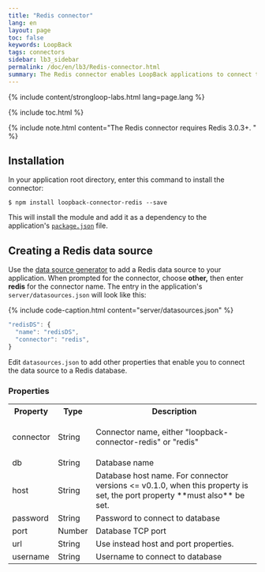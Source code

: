 ```yaml
---
title: "Redis connector"
lang: en
layout: page
toc: false
keywords: LoopBack
tags: connectors
sidebar: lb3_sidebar
permalink: /doc/en/lb3/Redis-connector.html
summary: The Redis connector enables LoopBack applications to connect to Redis data sources.
---
```


{% include content/strongloop-labs.html lang=page.lang %}

{% include toc.html %}

{% include note.html content="The Redis connector requires Redis 3.0.3+.
" %}

## Installation

In your application root directory, enter this command to install the connector:

```shell
$ npm install loopback-connector-redis --save
```

This will install the module and add it as a dependency to the application's [`package.json`](package.json) file.

## Creating a Redis data source

Use the [data source generator](Data-source-generator.html) to add a Redis data source to your application.
When prompted for the connector, choose **other,** then enter **redis** for the connector name.
The entry in the application's `server/datasources.json` will look like this:

{% include code-caption.html content="server/datasources.json" %}
```javascript
"redisDS": {
  "name": "redisDS",
  "connector": "redis",
}
```

Edit `datasources.json` to add other properties that enable you to connect the data source to a Redis database.

### Properties

<table>
  <tbody>
    <tr>
      <th>Property</th>
      <th>Type</th>
      <th>Description</th>
    </tr>
    <tr>
      <td>connector</td>
      <td>String</td>
      <td>
        <p>Connector name, either "loopback-connector-redis" or "redis"</p>
      </td>
    </tr>
    <tr>
      <td>db</td>
      <td>String</td>
      <td>Database name</td>
    </tr>
    <tr>
      <td>host</td>
      <td>String</td>
      <td>
        Database host name. For connector versions <= v0.1.0, when this property is set, 
        the port property **must also** be set.
      </td>
    </tr>
    <tr>
      <td>password</td>
      <td>String</td>
      <td>Password to connect to database</td>
    </tr>
    <tr>
      <td>port</td>
      <td>Number</td>
      <td>Database TCP port</td>
    </tr>
    <tr>
      <td>url</td>
      <td>String</td>
      <td>Use instead host and port properties.</td>
    </tr>
    <tr>
      <td>username</td>
      <td>String</td>
      <td>Username to connect to database</td>
    </tr>
  </tbody>
</table>
